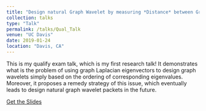 ```yaml
---
title: "Design natural Graph Wavelet by measuring *Distance* between Graph Laplacian eigenvectors"
collection: talks
type: "Talk"
permalink: /talks/Qual_Talk
venue: "UC Davis"
date: 2019-01-24
location: "Davis, CA"
---
```


This is my qualify exam talk, which is my first research talk! It demonstrates what is the problem of using graph Laplacian eigenvectors to design graph wavelets simply based on the ordering of corresponding eigenvalues. Moreover, it proposes a remedy strategy of this issue, which eventually leads to design natural graph wavelet packets in the future.

[Get the Slides](https://haotian127.github.io/files/Qualify_Exam_slides.pdf)
